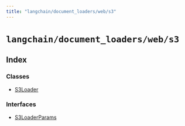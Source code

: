 ```yaml
---
title: "langchain/document_loaders/web/s3"
---
```


# `langchain/document_loaders/web/s3`

## Index

### Classes

- [S3Loader](classes/S3Loader.md)

### Interfaces

- [S3LoaderParams](interfaces/S3LoaderParams.md)
